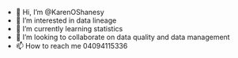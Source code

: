 - 👋 Hi, I’m @KarenOShanesy
- 👀 I’m interested in data lineage
- 🌱 I’m currently learning statistics
- 💞️ I’m looking to collaborate on data quality and data management
- 📫 How to reach me 04094115336

<!---
KarenOShanesy/KarenOShanesy is a ✨ special ✨ repository because its `README.md` (this file) appears on your GitHub profile.
You can click the Preview link to take a look at your changes.
--->
